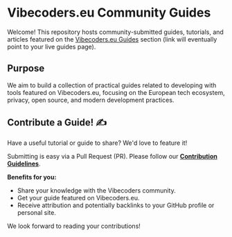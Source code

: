 # Vibecoders.eu Community Guides

Welcome! This repository hosts community-submitted guides, tutorials, and articles featured on the [Vibecoders.eu Guides](https://vibecoders.eu/guides) section (link will eventually point to your live guides page).

## Purpose

We aim to build a collection of practical guides related to developing with tools featured on Vibecoders.eu, focusing on the European tech ecosystem, privacy, open source, and modern development practices.

## Contribute a Guide! ✍️

Have a useful tutorial or guide to share? We'd love to feature it!

Submitting is easy via a Pull Request (PR). Please follow our **[Contribution Guidelines](CONTRIBUTING.md)**.

**Benefits for you:**

* Share your knowledge with the Vibecoders community.
* Get your guide featured on Vibecoders.eu.
* Receive attribution and potentially backlinks to your GitHub profile or personal site.

We look forward to reading your contributions!
